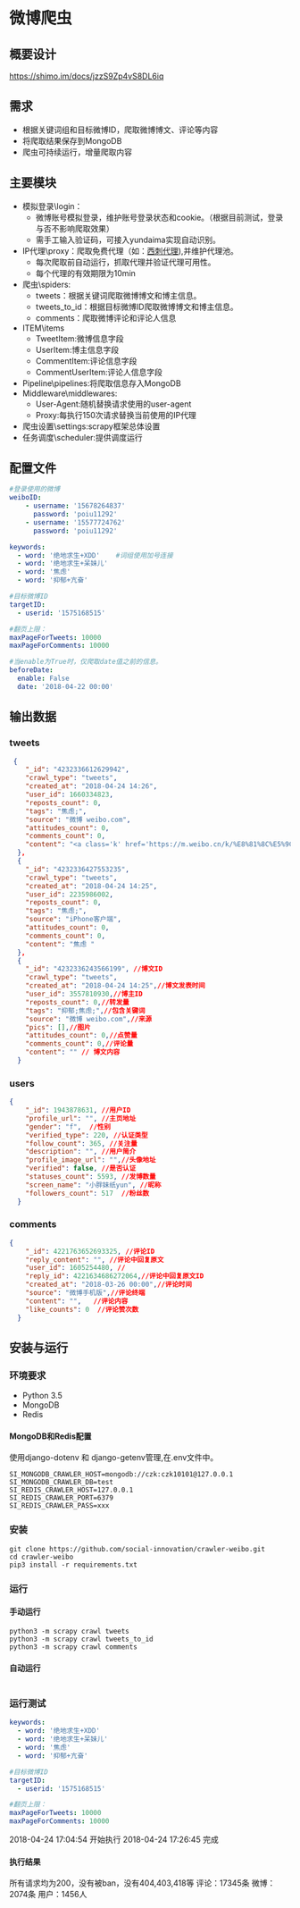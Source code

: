 # 微博爬虫
## 概要设计
https://shimo.im/docs/jzzS9Zp4vS8DL6iq
## 需求
- 根据关键词组和目标微博ID，爬取微博博文、评论等内容
- 将爬取结果保存到MongoDB
- 爬虫可持续运行，增量爬取内容
## 主要模块
- 模拟登录\login：
    - 微博账号模拟登录，维护账号登录状态和cookie。（根据目前测试，登录与否不影响爬取效果）
    - 需手工输入验证码，可接入yundaima实现自动识别。
- IP代理\proxy：爬取免费代理（如：[西刺代理](http://www.xicidaili.com/wn/)),并维护代理池。
    - 每次爬取前自动运行，抓取代理并验证代理可用性。
    - 每个代理的有效期限为10min
- 爬虫\spiders:
    - tweets：根据关键词爬取微博博文和博主信息。
    - tweets_to_id：根据目标微博ID爬取微博博文和博主信息。
    - comments：爬取微博评论和评论人信息
- ITEM\items
    - TweetItem:微博信息字段
    - UserItem:博主信息字段
    - CommentItem:评论信息字段
    - CommentUserItem:评论人信息字段
- Pipeline\pipelines:将爬取信息存入MongoDB
- Middleware\middlewares:
    - User-Agent:随机替换请求使用的user-agent
    - Proxy:每执行150次请求替换当前使用的IP代理
- 爬虫设置\settings:scrapy框架总体设置
- 任务调度\scheduler:提供调度运行
## 配置文件
``` yaml
#登录使用的微博
weiboID:
    - username: '15678264837'
      password: 'poiu11292'
    - username: '15577724762'
      password: 'poiu11292'

keywords:
  - word: '绝地求生+XDD'    #词组使用加号连接
  - word: '绝地求生+呆妹儿'
  - word: '焦虑'
  - word: '抑郁+亢奋'

#目标微博ID
targetID:
  - userid: '1575168515'

#翻页上限：
maxPageForTweets: 10000
maxPageForComments: 10000

#当enable为True时，仅爬取date值之前的信息。
beforeDate:
  enable: False
  date: '2018-04-22 00:00'
```
## 输出数据
### tweets
```json
 {
    "_id": "4232336612629942",
    "crawl_type": "tweets",
    "created_at": "2018-04-24 14:26",
    "user_id": 1660334823,
    "reposts_count": 0,
    "tags": "焦虑;",
    "source": "微博 weibo.com",
    "attitudes_count": 0,
    "comments_count": 0,
    "content": "<a class='k' href='https://m.weibo.cn/k/%E8%81%8C%E5%9C%BA%E5%A6%88%E5%A6%88%E7%84%A6%E8%99%91%E5%90%97?from=feed'>#职场妈妈焦虑吗#</a> 发布了头条文章：《Lecoo倍爱宝缓解了我初为人母的焦虑》  <a data-url=\"http://t.cn/RuGmiTm\" href=\"http://media.weibo.cn/article?object_id=1022%3A2309404232336609809699&luicode=10000011&lfid=100103type%3D61%26q%3D%E7%84%A6%E8%99%91%26t%3D0&id=2309404232336609809699&ep=GdzdPb2aq%252C1660334823%252CGdzdPb2aq%252C1660334823\" data-hide=\"\"><span class=\"url-icon\"><img src=\"https://h5.sinaimg.cn/upload/2015/09/25/3/timeline_card_small_article_default.png\"></span></i><span class=\"surl-text\">Lecoo倍爱宝缓解了我初为人母的焦虑</a> ​"
  },
  {
    "_id": "4232336427553235",
    "crawl_type": "tweets",
    "created_at": "2018-04-24 14:25",
    "user_id": 2235986002,
    "reposts_count": 0,
    "tags": "焦虑;",
    "source": "iPhone客户端",
    "attitudes_count": 0,
    "comments_count": 0,
    "content": "焦虑 ​"
  },
  {
    "_id": "4232336243566199", //博文ID
    "crawl_type": "tweets",
    "created_at": "2018-04-24 14:25",//博文发表时间
    "user_id": 3557810930,//博主ID
    "reposts_count": 0,//转发量
    "tags": "抑郁;焦虑;",//包含关键词
    "source": "微博 weibo.com",//来源
    "pics": [],//图片
    "attitudes_count": 0,//点赞量
    "comments_count": 0,//评论量
    "content": "" // 博文内容
  }
```
### users
```json
{
    "_id": 1943878631, //用户ID
    "profile_url": "", //主页地址
    "gender": "f",  //性别
    "verified_type": 220, //认证类型
    "follow_count": 365, //关注量
    "description": "", //用户简介
    "profile_image_url": "",//头像地址
    "verified": false, //是否认证
    "statuses_count": 5593, //发博数量
    "screen_name": "小胖妹纸yun", //昵称
    "followers_count": 517  //粉丝数
  }
```
### comments
```json
{
    "_id": 4221763652693325, //评论ID
    "reply_content": "", //评论中回复原文
    "user_id": 1605254480, //
    "reply_id": 4221634686272064,//评论中回复原文ID
    "created_at": "2018-03-26 00:00",//评论时间
    "source": "微博手机版",//评论终端
    "content": "",   //评论内容
    "like_counts": 0  //评论赞次数
  }
```
## 安装与运行
### 环境要求
- Python 3.5
- MongoDB
- Redis
#### MongoDB和Redis配置
使用django-dotenv 和 django-getenv管理,在.env文件中。
```env
SI_MONGODB_CRAWLER_HOST=mongodb://czk:czk10101@127.0.0.1
SI_MONGODB_CRAWLER_DB=test
SI_REDIS_CRAWLER_HOST=127.0.0.1
SI_REDIS_CRAWLER_PORT=6379
SI_REDIS_CRAWLER_PASS=xxx
```
### 安装
```shell
git clone https://github.com/social-innovation/crawler-weibo.git
cd crawler-weibo
pip3 install -r requirements.txt
```
### 运行
#### 手动运行
```shell
python3 -m scrapy crawl tweets
python3 -m scrapy crawl tweets_to_id
python3 -m scrapy crawl comments
```
#### 自动运行
```shell

```
### 运行测试
```yaml
keywords:
  - word: '绝地求生+XDD'
  - word: '绝地求生+呆妹儿'
  - word: '焦虑'
  - word: '抑郁+亢奋'

#目标微博ID
targetID:
  - userid: '1575168515'

#翻页上限：
maxPageForTweets: 10000
maxPageForComments: 10000
```
2018-04-24 17:04:54 开始执行
2018-04-24 17:26:45 完成
#### 执行结果
所有请求均为200，没有被ban，没有404,403,418等
评论：17345条
微博：2074条
用户：1456人
